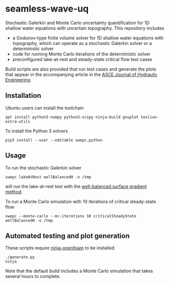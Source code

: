 # seamless-wave-uq
Stochastic Galerkin and Monte Carlo uncertainty quantification for 1D shallow water equations with uncertain topography.
This repository includes
* a Godunov-type finite volume solver for 1D shallow water equations with topography, which can operate as a stochastic Galerkin solver or a deterministic solver
* code for running Monte Carlo iterations of the deterministic solver
* preconfigured lake-at-rest and steady-state critical flow test cases

Build scripts are also provided that run test cases and generate the plots that appear in the accompanying article in the [ASCE Journal of Hydraulic Engineering](https://ascelibrary.org/journal/jhend8).

## Installation

Ubuntu users can install the toolchain

    apt install python3-numpy python3-scipy ninja-build gnuplot texlive-extra-utils
   
To install the Python 3 solvers
   
    pip3 install --user --editable swepc.python
    
## Usage
    
To run the stochastic Galerkin solver

    swepc lakeAtRest wellBalancedH -o /tmp
    
will run the lake-at-rest test with the [well-balanced surface gradient method](https://doi.org/10.1006/jcph.2000.6670).

To run a Monte Carlo simulation with 10 iterations of critical steady-state flow 

    swepc --monte-carlo --mc-iterations 10 criticalSteadyState wellBalancedH -o /tmp

## Automated testing and plot generation

These scripts require [ninja-openfoam](https://github.com/hertzsprung/ninjaopenfoam) to be installed.

    ./generate.py
    ninja
    
Note that the default build includes a Monte Carlo simulation that takes several hours to complete.
